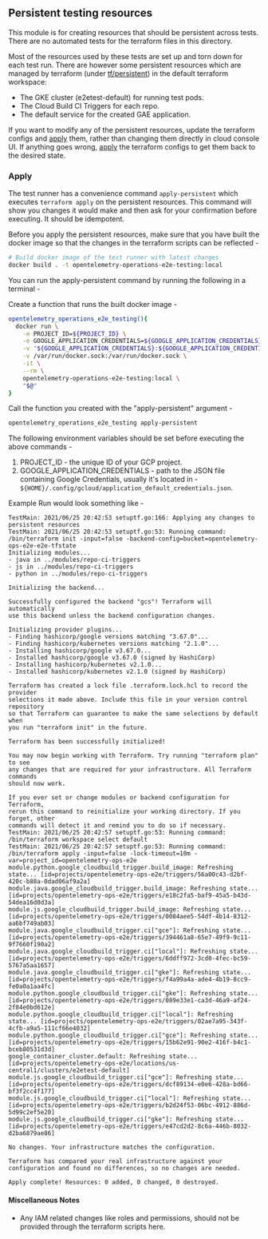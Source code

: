 ## Persistent testing resources

This module is for creating resources that should be persistent across tests. There are no automated tests for the terraform files in this directory. 

Most of the resources used by these tests are set up and torn down for each test run. There are however some persistent resources which are managed by terraform (under [tf/persistent](../persistent/)) in the default terraform workspace:

- The GKE cluster (e2etest-default) for running test pods.
- The Cloud Build CI Triggers for each repo.
- The default service for the created GAE application.

If you want to modify any of the persistent resources, update the terraform configs and [apply](#apply) them, rather than changing them directly in
cloud console UI. If anything goes wrong, [apply](#apply) the terraform configs to get
them back to the desired state.

### Apply

The test runner has a convenience command `apply-persistent` which executes
`terraform apply` on the persistent resources. This command will show you
changes it would make and then ask for your confirmation before executing. It
should be idempotent.

Before you apply the persistent resources, make sure that you have built the docker image so that the changes in the terraform scripts can be reflected - 

```bash
# Build docker image of the test runner with latest changes
docker build . -t opentelemetry-operations-e2e-testing:local
```

You can run the apply-persistent command by running the following in a terminal - 

Create a function that runs the built docker image - 
```bash
opentelemetry_operations_e2e_testing(){
  docker run \
    -e PROJECT_ID=${PROJECT_ID} \
    -e GOOGLE_APPLICATION_CREDENTIALS=${GOOGLE_APPLICATION_CREDENTIALS} \
    -v "${GOOGLE_APPLICATION_CREDENTIALS}:${GOOGLE_APPLICATION_CREDENTIALS}:ro" \
    -v /var/run/docker.sock:/var/run/docker.sock \
    -it \
    --rm \
    opentelemetry-operations-e2e-testing:local \
    "$@"
}
```

Call the function you created with the "apply-persistent" argument - 
```bash
opentelemetry_operations_e2e_testing apply-persistent
```

The following environment variables should be set before executing the above commands - 
1. PROJECT_ID - the unique ID of your GCP project.
2. GOOGLE_APPLICATION_CREDENTIALS - path to the JSON file containing Google Credentials, usually it's located in - `${HOME}/.config/gcloud/application_default_credentials.json`.

Example Run would look something like - 

```
TestMain: 2021/06/25 20:42:53 setuptf.go:166: Applying any changes to persistent resources
TestMain: 2021/06/25 20:42:53 setuptf.go:53: Running command: /bin/terraform init -input=false -backend-config=bucket=opentelemetry-ops-e2e-e2e-tfstate
Initializing modules...
- java in ../modules/repo-ci-triggers
- js in ../modules/repo-ci-triggers
- python in ../modules/repo-ci-triggers

Initializing the backend...

Successfully configured the backend "gcs"! Terraform will automatically
use this backend unless the backend configuration changes.

Initializing provider plugins...
- Finding hashicorp/google versions matching "3.67.0"...
- Finding hashicorp/kubernetes versions matching "2.1.0"...
- Installing hashicorp/google v3.67.0...
- Installed hashicorp/google v3.67.0 (signed by HashiCorp)
- Installing hashicorp/kubernetes v2.1.0...
- Installed hashicorp/kubernetes v2.1.0 (signed by HashiCorp)

Terraform has created a lock file .terraform.lock.hcl to record the provider
selections it made above. Include this file in your version control repository
so that Terraform can guarantee to make the same selections by default when
you run "terraform init" in the future.

Terraform has been successfully initialized!

You may now begin working with Terraform. Try running "terraform plan" to see
any changes that are required for your infrastructure. All Terraform commands
should now work.

If you ever set or change modules or backend configuration for Terraform,
rerun this command to reinitialize your working directory. If you forget, other
commands will detect it and remind you to do so if necessary.
TestMain: 2021/06/25 20:42:57 setuptf.go:53: Running command: /bin/terraform workspace select default
TestMain: 2021/06/25 20:42:57 setuptf.go:53: Running command: /bin/terraform apply -input=false -lock-timeout=10m -var=project_id=opentelemetry-ops-e2e
module.python.google_cloudbuild_trigger.build_image: Refreshing state... [id=projects/opentelemetry-ops-e2e/triggers/56a00c43-d2bf-420c-b88a-0dad06af9a2a]
module.java.google_cloudbuild_trigger.build_image: Refreshing state... [id=projects/opentelemetry-ops-e2e/triggers/e18c2fa5-baf9-45a5-b43d-54dea16d0d3a]
module.js.google_cloudbuild_trigger.build_image: Refreshing state... [id=projects/opentelemetry-ops-e2e/triggers/0084aee5-54df-4b14-8312-aa6bf749ab03]
module.java.google_cloudbuild_trigger.ci["gce"]: Refreshing state... [id=projects/opentelemetry-ops-e2e/triggers/394461a8-65e7-49f9-9c11-9f7660f190a2]
module.java.google_cloudbuild_trigger.ci["local"]: Refreshing state... [id=projects/opentelemetry-ops-e2e/triggers/6ddff972-3cd0-4fec-bc59-5767a5aa1657]
module.java.google_cloudbuild_trigger.ci["gke"]: Refreshing state... [id=projects/opentelemetry-ops-e2e/triggers/f4a99a4a-ade4-4b19-8cc9-fe0a0a1aa4fc]
module.python.google_cloudbuild_trigger.ci["gke"]: Refreshing state... [id=projects/opentelemetry-ops-e2e/triggers/089e33e1-ca3d-46a9-af24-2f84e0bd612e]
module.python.google_cloudbuild_trigger.ci["local"]: Refreshing state... [id=projects/opentelemetry-ops-e2e/triggers/02ae7a95-343f-4cfb-a9a5-111cf66e4032]
module.python.google_cloudbuild_trigger.ci["gce"]: Refreshing state... [id=projects/opentelemetry-ops-e2e/triggers/15b62e91-90e2-416f-b4c1-bceb80531d3d]
google_container_cluster.default: Refreshing state... [id=projects/opentelemetry-ops-e2e/locations/us-central1/clusters/e2etest-default]
module.js.google_cloudbuild_trigger.ci["gce"]: Refreshing state... [id=projects/opentelemetry-ops-e2e/triggers/dcf89134-e0e6-428a-bd66-bf3f2cc4f177]
module.js.google_cloudbuild_trigger.ci["local"]: Refreshing state... [id=projects/opentelemetry-ops-e2e/triggers/b2d24f53-06bc-4912-886d-5d99c2ef5e20]
module.js.google_cloudbuild_trigger.ci["gke"]: Refreshing state... [id=projects/opentelemetry-ops-e2e/triggers/e47cd2d2-8c6a-446b-8032-d2ba6879ae86]

No changes. Your infrastructure matches the configuration.

Terraform has compared your real infrastructure against your configuration and found no differences, so no changes are needed.

Apply complete! Resources: 0 added, 0 changed, 0 destroyed.
```

#### Miscellaneous Notes
 - Any IAM related changes like roles and permissions, should not be provided through the terraform scripts here. 